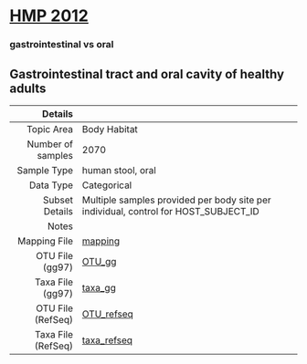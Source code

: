# [HMP 2012]( ../docs/hmp.md )

### gastrointestinal vs oral
## Gastrointestinal tract and oral cavity of healthy adults

| Details        |             |
| -------------: |-------------|
| Topic Area | Body Habitat
| Number of samples | 2070
| Sample Type | human stool, oral
| Data Type | Categorical
| Subset Details | Multiple samples provided per body site per individual, control for HOST_SUBJECT_ID
| Notes | 
| Mapping File | [mapping]( ../datasets/hmp/mapping-gastro-oral.txt)
| OTU File (gg97) | [OTU_gg]( ../datasets/hmp/gg/otutable.txt.zip)
| Taxa File (gg97) | [taxa_gg]( ../datasets/hmp/gg/taxatable.txt)
| OTU File (RefSeq) | [OTU_refseq]( ../datasets/hmp/refseq/otutable.txt)
| Taxa File (RefSeq) | [taxa_refseq]( ../datasets/hmp/refseq/taxatable.txt)